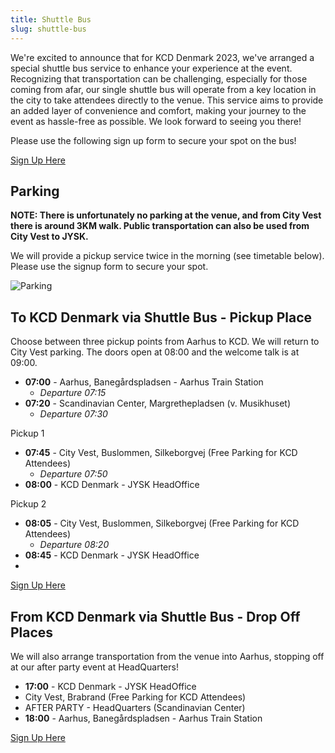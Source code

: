```yaml
---
title: Shuttle Bus
slug: shuttle-bus
---
```


We're excited to announce that for KCD Denmark 2023, we've arranged a special shuttle bus service to enhance your experience at the event. Recognizing that transportation can be challenging, especially for those coming from afar, our single shuttle bus will operate from a key location in the city to take attendees directly to the venue. This service aims to provide an added layer of convenience and comfort, making your journey to the event as hassle-free as possible. We look forward to seeing you there!

Please use the following sign up form to secure your spot on the bus!

[Sign Up Here](https://forms.gle/rRBTiBnN4f8r8MHo9)

## Parking

**NOTE: There is unfortunately no parking at the venue, and from City Vest there is around 3KM walk. Public transportation can also be used from City Vest to JYSK.**

We will provide a pickup service twice in the morning (see timetable below). Please use the signup form to secure your spot. 

![Parking](/images/parking-bus.png)


## To KCD Denmark via Shuttle Bus - Pickup Place
Choose between three pickup points from Aarhus to KCD. We will return to City Vest parking. The doors open at 08:00 and the welcome talk is at 09:00.

- **07:00** - Aarhus, Banegårdspladsen - Aarhus Train Station
  - _Departure 07:15_
- **07:20** - Scandinavian Center, Margrethepladsen (v. Musikhuset) 
  - _Departure 07:30_

Pickup 1
- **07:45** - City Vest, Buslommen, Silkeborgvej (Free Parking for KCD Attendees) 
  - _Departure 07:50_
- **08:00** - KCD Denmark - JYSK HeadOffice

Pickup 2
- **08:05** - City Vest, Buslommen, Silkeborgvej (Free Parking for KCD Attendees) 
  - _Departure 08:20_
- **08:45** - KCD Denmark - JYSK HeadOffice
- 
[Sign Up Here](https://forms.gle/rRBTiBnN4f8r8MHo9)


## From KCD Denmark via Shuttle Bus - Drop Off Places
We will also arrange transportation from the venue into Aarhus, stopping off at our after party event at HeadQuarters!

- **17:00** - KCD Denmark - JYSK HeadOffice
- City Vest, Brabrand (Free Parking for KCD Attendees)
- AFTER PARTY - HeadQuarters (Scandinavian Center)
- **18:00** - Aarhus, Banegårdspladsen - Aarhus Train Station


[Sign Up Here](https://forms.gle/rRBTiBnN4f8r8MHo9)